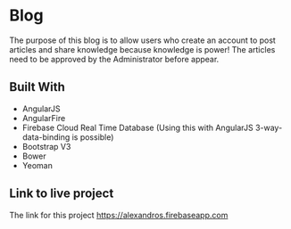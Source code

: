 # Blog

The purpose of this blog is to allow users who create an account to post articles and share knowledge because knowledge is power!
The articles need to be approved by the Administrator before appear.

## Built With

* AngularJS
* AngularFire
* Firebase Cloud Real Time Database (Using this with AngularJS 3-way-data-binding is possible)
* Bootstrap V3
* Bower
* Yeoman

## Link to live project

The link for this project https://alexandros.firebaseapp.com
